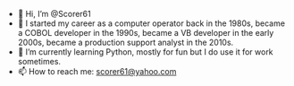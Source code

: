 - 👋 Hi, I’m @Scorer61
- 👀 I started my career as a computer operator back in the 1980s, 
      became a COBOL developer in the 1990s, 
      became a VB developer in the early 2000s,
      became a production support analyst in the 2010s.
- 🌱 I’m currently learning Python, mostly for fun but I do use it for work sometimes.
- 📫 How to reach me: scorer61@yahoo.com

<!---
Scorer61/Scorer61 is a ✨ special ✨ repository because its `README.md` (this file) appears on your GitHub profile.
You can click the Preview link to take a look at your changes.
--->
